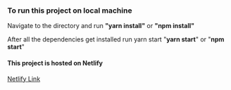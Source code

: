 ### To run this project on local machine

Navigate to the directory and run **"yarn install"** or **"npm install"**

After all the dependencies get installed run yarn start "**yarn start**" or "**npm start**"

#### This project is hosted on Netlify

[Netlify Link](https://astro-code-editor.netlify.app/ "https://astro-code-editor.netlify.app/")
